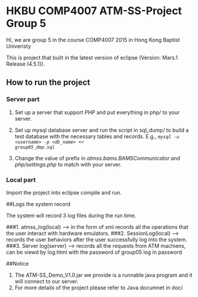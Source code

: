 # HKBU COMP4007 ATM-SS-Project Group 5

Hi, we are group 5 in the course COMP4007 2015 in Hong Kong Baptist Univeristy

This is project that built in the latest version of eclipse (Version: Mars.1 Release (4.5.1)).

## How to run the project
### Server part

1. Set up a server that support PHP and put everything in php/ to your server.

2. Set up mysql database server and run the script in sql_dump/ to build a test database with the necessary tables and records. E.g., *<code>mysql -u \<username\> -p \<db_name\> << group05_dmp.sql</code>*

3. Change the value of prefix in *atmss.bams.BAMSCommunicator* and *php/settings.php* to match with your server.

### Local part

Import the project into eclipse compile and run.

##Logs the system record

The system will record 3 log files during the run time.

###1. atmss_log(local) --> in the form of xml records all the operations that the user interact with hardware emulators.
###2. SessionLog(local) --> records the user behaviors after the user successfully log into the system.
###3. Server log(server) --> records all the requests from ATM machiens, can be viewd by log.html with the password of group05 log in password

##Notice

1. The ATM-SS_Demo_V1.0.jar we provide is a runnable java program and it will connect to our server.
2. For more details of the project please refer to Java documnet in doc/
